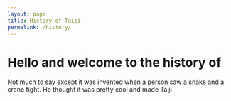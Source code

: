 ```yaml
---
layout: page
title: History of Taiji
permalink: /history/
---
```



<h1>Hello and welcome to the history of</h1>

<p>Not much to say except it was invented when a person saw a snake and a crane fight. He thought it was pretty cool and made Taiji</p>